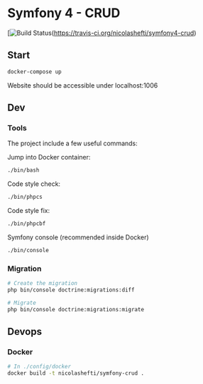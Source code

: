 # Symfony 4 - CRUD

[![Build Status](https://travis-ci.org/nicolashefti/symfony4-crud.svg?branch=master)(https://travis-ci.org/nicolashefti/symfony4-crud)

## Start

```bash
docker-compose up
```

Website should be accessible under localhost:1006

## Dev

### Tools

The project include a few useful commands:

Jump into Docker container:

```bash
./bin/bash
```

Code style check:

```bash
./bin/phpcs
```

Code style fix:

```bash
./bin/phpcbf
```

Symfony console (recommended inside Docker)

```bash
./bin/console
```

### Migration

```bash
# Create the migration
php bin/console doctrine:migrations:diff

# Migrate
php bin/console doctrine:migrations:migrate
```

## Devops

### Docker

```bash
# In ./config/docker
docker build -t nicolashefti/symfony-crud .
```
